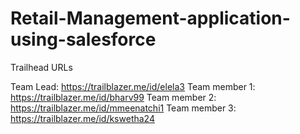 # Retail-Management-application-using-salesforce

Trailhead URLs

Team Lead: https://trailblazer.me/id/elela3
Team member 1: https://trailblazer.me/id/bharv99
Team member 2: https://trailblazer.me/id/mmeenatchi1
Team member 3: https://trailblazer.me/id/kswetha24

